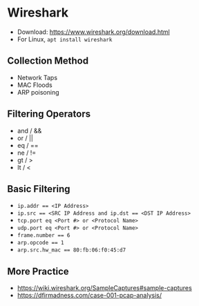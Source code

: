 # Wireshark

- Download: https://www.wireshark.org/download.html
- For Linux, `apt install wireshark`

## Collection Method

- Network Taps
- MAC Floods
- ARP poisoning

## Filtering Operators

- and / &&
- or / ||
- eq / ==
- ne / !=
- gt / >
- lt / <

## Basic Filtering

- `ip.addr == <IP Address>`
- `ip.src == <SRC IP Address and ip.dst == <DST IP Address>`
- `tcp.port eq <Port #> or <Protocol Name>`
- `udp.port eq <Port #> or <Protocol Name>`
- `frame.number == 6`
- `arp.opcode == 1`
- `arp.src.hw_mac == 80:fb:06:f0:45:d7`

## More Practice

- https://wiki.wireshark.org/SampleCaptures#sample-captures
- https://dfirmadness.com/case-001-pcap-analysis/
